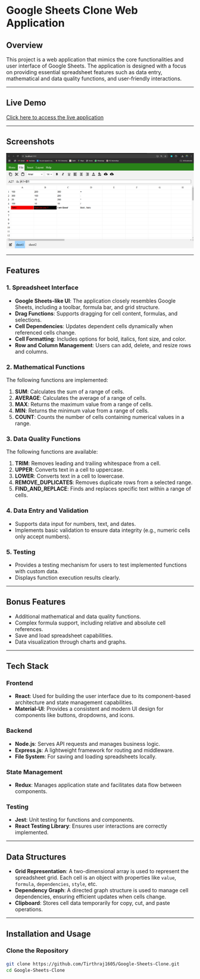 # Google Sheets Clone Web Application

## Overview
This project is a web application that mimics the core functionalities and user interface of Google Sheets. The application is designed with a focus on providing essential spreadsheet features such as data entry, mathematical and data quality functions, and user-friendly interactions.

---
## Live Demo
[Click here to access the live application](https://your-live-link-here.com)

---
## Screenshots
![Spreadsheet Interface](/public/screenshot.png)

---
## Features

### 1. Spreadsheet Interface
- **Google Sheets-like UI**: The application closely resembles Google Sheets, including a toolbar, formula bar, and grid structure.
- **Drag Functions**: Supports dragging for cell content, formulas, and selections.
- **Cell Dependencies**: Updates dependent cells dynamically when referenced cells change.
- **Cell Formatting**: Includes options for bold, italics, font size, and color.
- **Row and Column Management**: Users can add, delete, and resize rows and columns.

### 2. Mathematical Functions
The following functions are implemented:
1. **SUM**: Calculates the sum of a range of cells.
2. **AVERAGE**: Calculates the average of a range of cells.
3. **MAX**: Returns the maximum value from a range of cells.
4. **MIN**: Returns the minimum value from a range of cells.
5. **COUNT**: Counts the number of cells containing numerical values in a range.

### 3. Data Quality Functions
The following functions are available:
1. **TRIM**: Removes leading and trailing whitespace from a cell.
2. **UPPER**: Converts text in a cell to uppercase.
3. **LOWER**: Converts text in a cell to lowercase.
4. **REMOVE_DUPLICATES**: Removes duplicate rows from a selected range.
5. **FIND_AND_REPLACE**: Finds and replaces specific text within a range of cells.

### 4. Data Entry and Validation
- Supports data input for numbers, text, and dates.
- Implements basic validation to ensure data integrity (e.g., numeric cells only accept numbers).

### 5. Testing
- Provides a testing mechanism for users to test implemented functions with custom data.
- Displays function execution results clearly.

---

## Bonus Features
- Additional mathematical and data quality functions.
- Complex formula support, including relative and absolute cell references.
- Save and load spreadsheet capabilities.
- Data visualization through charts and graphs.

---

## Tech Stack

### Frontend
- **React**: Used for building the user interface due to its component-based architecture and state management capabilities.
- **Material-UI**: Provides a consistent and modern UI design for components like buttons, dropdowns, and icons.

### Backend
- **Node.js**: Serves API requests and manages business logic.
- **Express.js**: A lightweight framework for routing and middleware.
- **File System**: For saving and loading spreadsheets locally.

### State Management
- **Redux**: Manages application state and facilitates data flow between components.

### Testing
- **Jest**: Unit testing for functions and components.
- **React Testing Library**: Ensures user interactions are correctly implemented.

---

## Data Structures
- **Grid Representation**: A two-dimensional array is used to represent the spreadsheet grid. Each cell is an object with properties like `value`, `formula`, `dependencies`, `style`, etc.
- **Dependency Graph**: A directed graph structure is used to manage cell dependencies, ensuring efficient updates when cells change.
- **Clipboard**: Stores cell data temporarily for copy, cut, and paste operations.

---

## Installation and Usage

### Clone the Repository
```bash
git clone https://github.com/Tirthraj1605/Google-Sheets-Clone.git
cd Google-Sheets-Clone
